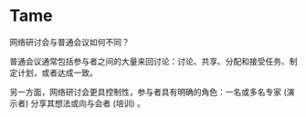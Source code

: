# 

# Tame

网络研讨会与普通会议如何不同？

普通会议通常包括参与者之间的大量来回讨论：讨论、共享、分配和接受任务、制定计划，或者达成一致。

另一方面，网络研讨会更具控制性，参与者具有明确的角色：一名或多名专家 (演示者) 分享其想法或向与会者 (培训) 。

